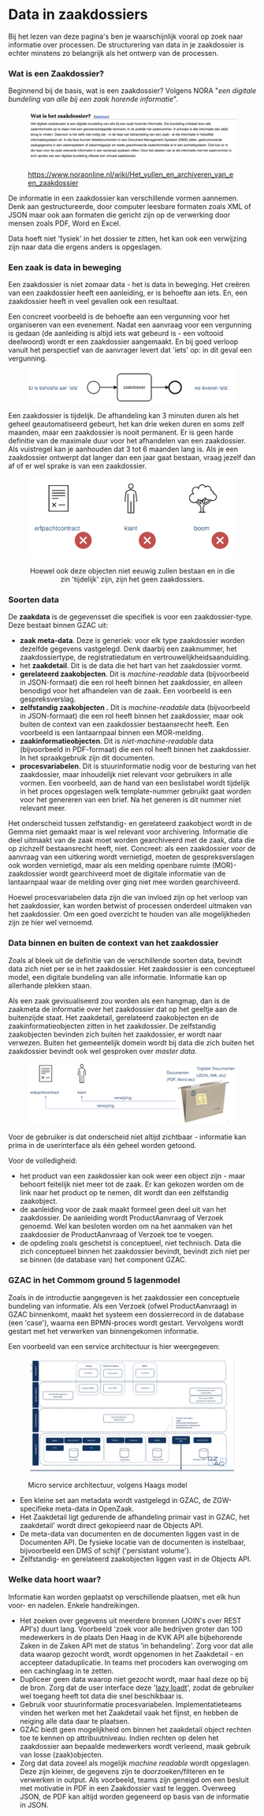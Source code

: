 # Data in zaakdossiers

Bij het lezen van deze pagina's ben je waarschijnlijk vooral op zoek naar informatie over processen. De structurering van data in je zaakdossier is echter minstens zo belangrijk als het ontwerp van de processen.&#x20;

### Wat is een Zaakdossier?

Beginnend bij de basis, wat is een zaakdossier? Volgens NORA "_een digitale bundeling van alle bij een zaak horende informatie_".&#x20;

<div align="left">

<figure><img src="../.gitbook/assets/Screenshot 2023-06-09 at 10.18.47.png" alt="" width="563"><figcaption><p><a href="https://www.noraonline.nl/wiki/Het_vullen_en_archiveren_van_een_zaakdossier">https://www.noraonline.nl/wiki/Het_vullen_en_archiveren_van_een_zaakdossier</a></p></figcaption></figure>

</div>

De informatie in een zaakdossier kan verschillende vormen aannemen. Denk aan gestructureerde, door computer leesbare formaten zoals XML of JSON maar ook aan formaten die  gericht zijn op de verwerking door mensen zoals PDF, Word en Excel.&#x20;

Data hoeft niet 'fysiek' in het dossier te zitten, het kan ook een verwijzing zijn naar data die ergens anders is opgeslagen.&#x20;

### Een zaak is data in beweging

Een zaakdossier is niet zomaar data - het is data in beweging. Het creëren van een zaakdossier heeft een aanleiding, er is behoefte aan iets. En, een zaakdossier heeft in veel gevallen ook een resultaat.&#x20;

Een concreet voorbeeld is de behoefte aan een vergunning voor het organiseren van een evenement. Nadat een aanvraag voor een vergunning is gedaan (de aanleiding is altijd iets wat gebeurd is - een voltooid deelwoord) wordt er een zaakdossier aangemaakt. En bij goed verloop vanuit het perspectief van de aanvrager levert dat 'iets' op: in dit geval een vergunning.&#x20;

<figure><img src="../.gitbook/assets/Screenshot 2023-06-09 at 10.37.14.png" alt=""><figcaption></figcaption></figure>

Een zaakdossier is tijdelijk. De afhandeling kan 3 minuten duren als het geheel geautomatiseerd gebeurt, het kan drie weken duren en soms zelf maanden, maar een zaakdossier is nooit permanent. Er is geen harde definitie van de maximale duur voor het afhandelen van een zaakdossier. Als vuistregel kan je aanhouden dat 3 tot 6 maanden lang is. Als je een zaakdossier ontwerpt dat langer dan een jaar gaat bestaan, vraag jezelf dan af of er wel sprake is van een zaakdossier.&#x20;

<div align="center">

<figure><img src="../.gitbook/assets/Screenshot 2023-06-09 at 10.50.02.png" alt=""><figcaption><p>Hoewel ook deze objecten niet eeuwig zullen bestaan en in die zin 'tijdelijk' zijn, zijn het geen zaakdossiers.</p></figcaption></figure>

</div>

### Soorten data

De **zaakdata** is de gegevensset die specifiek is voor een zaakdossier-type. Deze bestaat binnen GZAC uit:&#x20;

* **zaak meta-data**. Deze is generiek: voor elk type zaakdossier worden dezelfde gegevens vastgelegd. Denk daarbij een zaaknummer, het zaakdossiertype, de registratiedatum en vertrouwelijkheidsaanduiding.&#x20;
* het **zaakdetail**. Dit is de data die het hart van het zaakdossier vormt.
* **gerelateerd zaakobjecten**. Dit is _machine-readable_ data (bijvoorbeeld in JSON-formaat) die een rol heeft binnen het zaakdossier, en alleen benodigd voor het afhandelen van de zaak. Een voorbeeld is een gespreksverslag.&#x20;
* **zelfstandig zaakobjecten .** Dit is _machine-readable_ data (bijvoorbeeld in JSON-formaat) die een rol heeft binnen het zaakdossier, maar ook buiten de context van een zaakdossier bestaansrecht heeft. Een voorbeeld is een lantaarnpaal binnen een MOR-melding.
* **zaakinformatieobjecten**. Dit is _niet-machine-readable_ data (bijvoorbeeld in PDF-formaat) die een rol heeft binnen het zaakdossier. In het spraakgebruik zijn dit documenten.&#x20;
* **procesvariabelen**. Dit is stuurinformatie nodig voor de besturing van het zaakdossier, maar inhoudelijk niet relevant voor gebruikers in alle vormen. Een voorbeeld, aan de hand van een beslistabel wordt tijdelijk in het proces opgeslagen welk template-nummer gebruikt gaat worden voor het genereren van een brief. Na het generen is dit nummer niet relevant meer.   &#x20;

Het onderscheid tussen zelfstandig- en gerelateerd zaakobject wordt in de Gemma niet gemaakt maar is wel relevant voor archivering. Informatie die deel uitmaakt van de zaak moet worden gearchiveerd met de zaak, data die op zichzelf bestaansrecht heeft, niet. Concreet: als een zaakdossier voor de aanvraag van een uitkering wordt vernietigd, moeten de gespreksverslagen ook worden vernietigd, maar als een melding openbare ruimte (MOR)-zaakdossier wordt gearchiveerd moet de digitale informatie van de lantaarnpaal waar de melding over ging niet mee worden gearchiveerd.

Hoewel procesvariabelen data zijn die van invloed zijn op het verloop van het zaakdossier, kan worden betwist of processen onderdeel uitmaken van het zaakdossier. Om een goed overzicht te houden van alle mogelijkheden zijn ze hier wel vernoemd.&#x20;

### Data binnen en buiten de context van het zaakdossier

Zoals al bleek uit de definitie van de verschillende soorten data, bevindt data zich niet per se in het zaakdossier. Het zaakdossier is een conceptueel model, een digitale bundeling van alle informatie. Informatie kan op allerhande plekken staan.&#x20;

Als een zaak gevisualiseerd zou worden als een hangmap, dan is de zaakmeta de informatie over het zaakdossier dat op het geeltje aan de buitenzijde staat. Het zaakdetail, gerelateerd zaakobjecten en de zaakinformatieobjecten zitten in het zaakdossier. De zelfstandig zaakobjecten bevinden zich buiten het zaakdossier, er wordt naar verwezen. Buiten het gemeentelijk domein wordt bij data die zich buiten het zaakdossier bevindt ook wel gesproken over _master data._&#x20;

<figure><img src="../.gitbook/assets/Screenshot 2023-06-09 at 14.21.55.png" alt=""><figcaption></figcaption></figure>

Voor de gebruiker is dat onderscheid niet altijd zichtbaar - informatie kan prima in de userinterface als één geheel worden getoond.&#x20;

Voor de volledigheid:

* het product van een zaakdossier kan ook weer een object zijn - maar behoort  feitelijk niet meer tot de zaak. Er kan gekozen worden om de link naar het product op te nemen, dit wordt dan een zelfstandig zaakobject.&#x20;
* de aanleiding voor de zaak maakt formeel geen deel uit van het zaakdossier. De aanleiding wordt ProductAanvraag of Verzoek genoemd. Wel kan besloten worden om na het aanmaken van het zaakdossier de ProductAanvraag of Verzoek toe te voegen.&#x20;
* de opdeling zoals geschetst is conceptueel, niet technisch. Data die zich conceptueel binnen het zaakdossier bevindt, bevindt zich niet per se binnen (de database van) het component GZAC.&#x20;

### GZAC in het Commom ground 5 lagenmodel

Zoals in de introductie aangegeven is het zaakdossier een conceptuele bundeling van informatie. Als een Verzoek (ofwel ProductAanvraag) in GZAC binnenkomt, maakt het systeem een dossierrecord in de database (een 'case'), waarna een BPMN-proces wordt gestart. Vervolgens wordt gestart met het verwerken van binnengekomen informatie.&#x20;

Een voorbeeld van een service architectuur is hier weergegeven:&#x20;

<figure><img src="../.gitbook/assets/Screenshot 2023-06-09 at 16.04.47.png" alt=""><figcaption><p>Micro service architectuur, volgens Haags model</p></figcaption></figure>

* Een kleine set aan metadata wordt vastgelegd in GZAC, de ZGW-specifieke meta-data in OpenZaak.&#x20;
* Het Zaakdetail ligt gedurende de afhandeling primair vast in GZAC, het zaakdetail' wordt direct gekopieerd naar de Objects API.
* De meta-data van documenten en de documenten liggen vast in de Documenten API. De fysieke locatie van de documenten is instelbaar, bijvoorbeeld een DMS of schijf ('persistant volume').
* Zelfstandig- en gerelateerd zaakobjecten liggen vast in de Objects API. &#x20;

### Welke data hoort waar?

Informatie kan worden geplaatst op verschillende plaatsen, met elk hun voor- en nadelen. Enkele handreikingen.&#x20;

* Het zoeken over gegevens uit meerdere bronnen (JOIN's over REST API's) duurt lang. Voorbeeld 'zoek voor alle bedrijven groter dan 100 medewerkers in de plaats Den Haag in de KVK API alle bijbehorende Zaken in de Zaken API met de status 'in behandeling'. Zorg voor dat alle data waarop gezocht wordt, wordt opgenomen in het Zaakdetail - en accepteer dataduplicatie. In teams met procoders kan overwoging om een cachinglaag in te zetten.&#x20;
* Dupliceer geen data waarop niet gezocht wordt, maar haal deze op bij de bron. Zorg dat de user interface deze '[lazy loadt](https://en.wikipedia.org/wiki/Lazy\_loading)', zodat de gebruiker wel toegang heeft tot data die snel beschikbaar is.&#x20;
* Gebruik voor stuurinformatie procesvariabelen. Implementatieteams vinden het werken met het Zaakdetail vaak het fijnst, en hebben de neiging alle data daar te plaatsen.&#x20;
* GZAC biedt geen mogelijkheid om binnen het zaakdetail object rechten toe te kennen op attribuutniveau. Indien rechten op delen het zaakdossier aan bepaalde medewerkers wordt verleend, maak gebruik van losse (zaak)objecten.&#x20;
* Zorg dat data zoveel als mogelijk _machine readable_ wordt opgeslagen. Deze zijn kleiner, de gegevens zijn te doorzoeken/filteren en te verwerken in output. Als voorbeeld, teams zijn geneigd om een besluit met motivatie in PDF in een Zaakdossier vast te leggen. Overweeg JSON, de PDF kan altijd worden gegeneerd op basis van de informatie in JSON. \
  &#x20;

